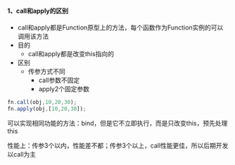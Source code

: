 #### 1、call和apply的区别

- call和apply都是Function原型上的方法，每个函数作为Function实例的可以调用该方法
- 目的
  - call和apply都是改变this指向的
- 区别
  - 传参方式不同
    - call参数不固定
    - apply2个固定参数

```javascript
fn.call(obj,10,20,30);
fn.apply(obj,[10,20,30]);
```

可以实现相同功能的方法：bind，但是它不立即执行，而是只改变this，预先处理this

性能上：传参3个以内，性能差不都；传参3个以上，call性能更佳，所以后期开发以call为主